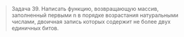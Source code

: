 >Задача 39. Написать функцию, возвращающую массив, заполненный первыми n в порядке возрастания натуральными числами, двоичная запись которых содержит не более двух единичных битов.